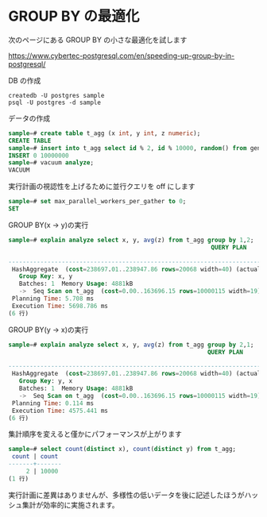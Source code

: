 # GROUP BY の最適化

次のページにある GROUP BY の小さな最適化を試します

https://www.cybertec-postgresql.com/en/speeding-up-group-by-in-postgresql/

DB の作成

```
createdb -U postgres sample
psql -U postgres -d sample
```

データの作成

```sql
sample=# create table t_agg (x int, y int, z numeric);
CREATE TABLE
sample=# insert into t_agg select id % 2, id % 10000, random() from generate_series(1, 10000000) as id;
INSERT 0 10000000
sample=# vacuum analyze;
VACUUM
```

実行計画の視認性を上げるために並行クエリを off にします

```sql
sample=# set max_parallel_workers_per_gather to 0;
SET
```

GROUP BY(x -> y)の実行

```sql
sample=# explain analyze select x, y, avg(z) from t_agg group by 1,2;
                                                         QUERY PLAN

----------------------------------------------------------------------------------------------------------------------------
 HashAggregate  (cost=238697.01..238947.86 rows=20068 width=40) (actual time=5686.836..5695.259 rows=10000 loops=1)
   Group Key: x, y
   Batches: 1  Memory Usage: 4881kB
   ->  Seq Scan on t_agg  (cost=0.00..163696.15 rows=10000115 width=19) (actual time=0.505..1001.261 rows=10000000 loops=1)
 Planning Time: 5.708 ms
 Execution Time: 5698.786 ms
(6 行)
```

GROUP BY(y -> x)の実行

```sql
sample=# explain analyze select x, y, avg(z) from t_agg group by 2,1;
                                                        QUERY PLAN

---------------------------------------------------------------------------------------------------------------------------
 HashAggregate  (cost=238697.01..238947.86 rows=20068 width=40) (actual time=4567.695..4574.348 rows=10000 loops=1)
   Group Key: y, x
   Batches: 1  Memory Usage: 4881kB
   ->  Seq Scan on t_agg  (cost=0.00..163696.15 rows=10000115 width=19) (actual time=1.557..741.097 rows=10000000 loops=1)
 Planning Time: 0.114 ms
 Execution Time: 4575.441 ms
(6 行)
```

集計順序を変えると僅かにパフォーマンスが上がります

```sql
sample=# select count(distinct x), count(distinct y) from t_agg;
 count | count
-------+-------
     2 | 10000
(1 行)
```

実行計画に差異はありませんが、多様性の低いデータを後に記述したほうがハッシュ集計が効率的に実施されます。
